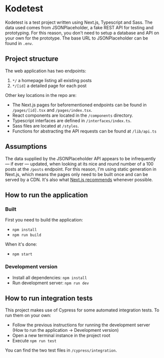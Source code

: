 # Kodetest

Kodetest is a test project written using Next.js, Typescript and Sass. The data used comes from JSONPlaceholder, a fake REST API for testing and prototyping. For this reason, you don't need to setup a database and API on your own for the prototype. The base URL to JSONPlaceholder can be found in `.env`.

## Project structure
The web application has two endpoints:
1. `*/` a homepage listing all existing posts
2. `*/[id]` a detailed page for each post

Other key locations in the repo are:

- The Next.js pages for beforementioned endpoints can be found in `/pages/[id].tsx` and `/pages/index.tsx`.
- React components are located in the `/components` directory.
- Typescript interfaces are defined in `/interfaces/index.ts`.
- Sass files are located at `/styles`.
- Functions for abstracting the API requests can be found at `/lib/api.ts`

## Assumptions
The data supplied by the JSONPlaceholder API appears to be infrequently — if ever — updated, when looking at its nice and round number of a 100 posts at the `/posts` endpoint. For this reason, I'm using static generation in Next.js, which means the pages only need to be built once and can be served by a CDN. It's also what [Next.js recommends](https://nextjs.org/docs/basic-features/pages) whenever possible.

## How to run the application
### Built
First you need to build the application:
- `npm install`
- `npm run build`

When it's done:
- `npm start`

### Development version
- Install all dependencies: `npm install`
- Run development server: `npm run dev`

## How to run integration tests
This project makes use of Cypress for some automated integration tests. To run them on your own:

- Follow the previous instructions for running the development server (How to run the application -> Development version)
- Open a new terminal instance in the project root
- Execute `npm run test`

You can find the two test files in `/cypress/integration`.
